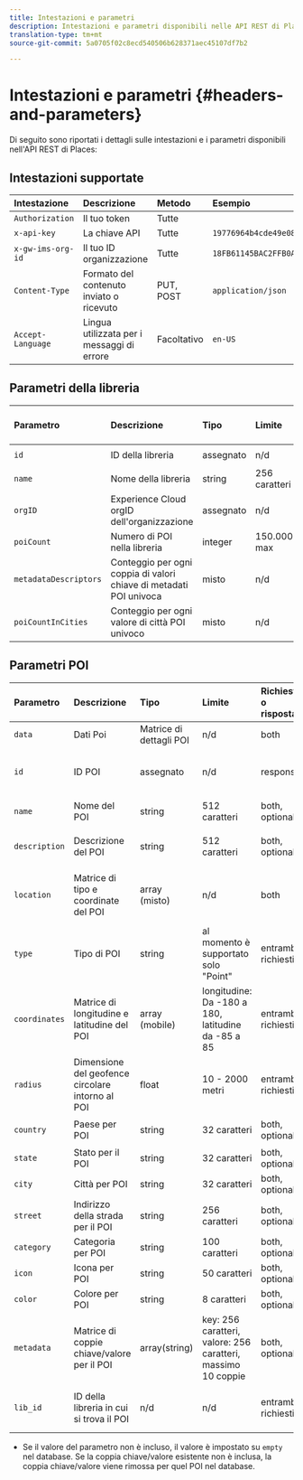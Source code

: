 ```yaml
---
title: Intestazioni e parametri
description: Intestazioni e parametri disponibili nelle API REST di Places.
translation-type: tm+mt
source-git-commit: 5a0705f02c8ecd540506b628371aec45107df7b2

---
```



# Intestazioni e parametri {#headers-and-parameters}

Di seguito sono riportati i dettagli sulle intestazioni e i parametri disponibili nell'API REST di Places:

## Intestazioni supportate

| Intestazione | Descrizione | Metodo | Esempio |
| :--- | :--- | :--- | :--- |
| `Authorization` | Il tuo token | Tutte |  |
| `x-api-key` | La chiave API | Tutte | `19776964b4cde49e08d8f62e5824f777b` |
| `x-gw-ims-org-id` | Il tuo ID organizzazione | Tutte | `18FB61145BAC2FFB0A494777@AdobeOrg` |
| `Content-Type` | Formato del contenuto inviato o ricevuto | PUT, POST | `application/json` |
| `Accept-Language` | Lingua utilizzata per i messaggi di errore | Facoltativo | `en-US` |

## Parametri della libreria

| Parametro | Descrizione | Tipo | Limite | Richiesta o risposta | Esempio |
| :--- | :--- | :--- | :--- | :--- | :--- |
| `id` | ID della libreria | assegnato | n/d | Risposta | `"id": "b2488788-2d2a-462b-b1a2-305272777dda"` |
| `name` | Nome della libreria | string | 256 caratteri | entrambi, richiesti | `"name": "Amazing Places"` |
| `orgID` | Experience Cloud orgID dell'organizzazione | assegnato | n/d | Risposta | `"orgID": "777F20F55BACA09E0A495D8F@AdobeOrg"` |
| `poiCount` | Numero di POI nella libreria | integer | 150.000 max | Risposta | `"poiCount": 25149` |
| `metadataDescriptors` | Conteggio per ogni coppia di valori chiave di metadati POI univoca | misto | n/d | Risposta |  |
| `poiCountInCities` | Conteggio per ogni valore di città POI univoco | misto | n/d | Risposta |  |

## Parametri POI

| Parametro | Descrizione | Tipo | Limite | Richiesta o risposta | Esempio |
| :--- | :--- | :--- | :--- | :--- | :--- |
| `data` | Dati Poi | Matrice di dettagli POI | n/d | both |  |
| `id` | ID POI | assegnato | n/d | response | `"id": "1455462b-7f9c-4220-9f42-5bbce777a0d1"` |
| `name` | Nome del POI | string | 512 caratteri | both, optional\* | `"name": "My Favorite Place"` |
| `description` | Descrizione del POI | string | 512 caratteri | both, optional\* | `"description": "This is a very good place."` |
| `location` | Matrice di tipo e coordinate del POI | array (misto) | n/d | both | `"location": {"type": "Point", "coordinates": [-122.201007, 37.604713]` |
| `type` | Tipo di POI | string | al momento è supportato solo "Point" | entrambi, richiesti | `"type": "Point"` |
| `coordinates` | Matrice di longitudine e latitudine del POI | array (mobile) | longitudine: Da -180 a 180, latitudine da -85 a 85 | entrambi, richiesti | `"coordinates": [-122.201007, 37.604713]` |
| `radius` | Dimensione del geofence circolare intorno al POI | float | 10 - 2000 metri | entrambi, richiesti | `"radius": 100` |
| `country` | Paese per POI | string | 32 caratteri | both, optional* | `"country": "United States"` |
| `state` | Stato per il POI | string | 32 caratteri | both, optional* | `"state": "California"` |
| `city` | Città per POI | string | 32 caratteri | both, optional* | `"city": "San Jose"` |
| `street` | Indirizzo della strada per il POI | string | 256 caratteri | both, optional* | `"street": "122 Woz Way"` |
| `category` | Categoria per POI | string | 100 caratteri | both, optional* | `"category": "cafe"` |
| `icon` | Icona per POI | string | 50 caratteri | both, optional* | `"icon": "star"` |
| `color` | Colore per POI | string | 8 caratteri | both, optional* | `"color": "blue"` |
| `metadata` | Matrice di coppie chiave/valore per il POI | array(string) | key: 256 caratteri, valore: 256 caratteri, massimo 10 coppie | both, optional* | `"metadata": {"region": "Equator"}` |
| `lib_id` | ID della libreria in cui si trova il POI | n/d | n/d | entrambi, richiesti | `"lib_id": "ac7a0b25-c6c2-43ba-bbc6-2b1777b80fe9"` |

* Se il valore del parametro non è incluso, il valore è impostato su `empty` nel database. Se la coppia chiave/valore esistente non è inclusa, la coppia chiave/valore viene rimossa per quel POI nel database.

